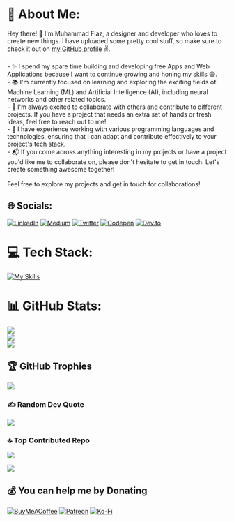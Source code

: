 # 💫 About Me:
Hey there! 👋 I'm Muhammad Fiaz, a designer and developer who loves to create new things. I have uploaded some pretty cool stuff, so make sure to check it out on [my GitHub profile](https://github.com/muhammad-fiaz) ✌️.<br><br>- ✨ I spend my spare time building and developing free Apps and Web Applications because I want to continue growing and honing my skills 😄.<br>- 📚 I'm currently focused on learning and exploring the exciting fields of Machine Learning (ML) and Artificial Intelligence (AI), including neural networks and other related topics.<br>- 🤝 I'm always excited to collaborate with others and contribute to different projects. If you have a project that needs an extra set of hands or fresh ideas, feel free to reach out to me!<br>- 🔧 I have experience working with various programming languages and technologies, ensuring that I can adapt and contribute effectively to your project's tech stack.<br>- 📬 If you come across anything interesting in my projects or have a project you'd like me to collaborate on, please don't hesitate to get in touch. Let's create something awesome together!<br><br>Feel free to explore my projects and get in touch for collaborations!<br>


## 🌐 Socials:
[![LinkedIn](https://img.shields.io/badge/LinkedIn-%230077B5.svg?logo=linkedin&logoColor=white&style=for-the-badge)](https://linkedin.com/in/https://www.linkedin.com/in/muhammad-fiaz-/)
[![Medium](https://img.shields.io/badge/Medium-12100E?logo=medium&logoColor=white&style=for-the-badge)](https://medium.com/@muhammad-fiaz)
[![Twitter](https://img.shields.io/badge/Twitter-%231DA1F2.svg?logo=Twitter&logoColor=white&style=for-the-badge)](https://twitter.com/muhammadfiaz_)
[![Codepen](https://img.shields.io/badge/Codepen-000000?style=for-the-badge&logo=codepen&logoColor=white)](https://codepen.io/muhammadfiaz)
[![Dev.to](https://img.shields.io/badge/Dev.to-0A0A0A?style=for-the-badge&logo=dev.to&logoColor=white)](https://dev.to/muhammadfiaz)

# 💻 Tech Stack:
[![My Skills](https://skillicons.dev/icons?i=androidstudio,angular,atom,aws,azure,bash,blender,bootstrap,c,cs,cpp,cloudflare,codepen,css,dart,django,docker,dotnet,eclipse,express,figma,firebase,flask,flutter,gcp,git,github,githubactions,gitlab,go,gradle,gulp,heroku,html,idea,java,js,jquery,kotlin,linkedin,linux,md,mongodb,mysql,netlify,nextjs,nginx,nodejs,ps,php,postgres,powershell,py,pytorch,qt,react,redux,regex,sass,sqlite,stackoverflow,svg,tailwind,tensorflow,twitter,ts,unity,unreal,vercel,visualstudio,vite,vscode,vue,webflow,webpack,wordpress&perline=15)](https://skillicons.dev)

# 📊 GitHub Stats:
![](https://github-readme-stats.vercel.app/api?username=muhammad-fiaz&theme=tokyonight&hide_border=false&include_all_commits=true&count_private=true)<br/>
![](https://github-readme-streak-stats.herokuapp.com/?user=muhammad-fiaz&theme=tokyonight&hide_border=false)<br/>
![](https://github-readme-stats.vercel.app/api/top-langs/?username=muhammad-fiaz&theme=tokyonight&hide_border=false&include_all_commits=true&count_private=true&layout=compact)

## 🏆 GitHub Trophies
![](https://github-profile-trophy.vercel.app/?username=muhammad-fiaz&theme=tokyonight&no-frame=false&no-bg=true&margin-w=4)


### ✍️ Random Dev Quote
![](https://quotes-github-readme.vercel.app/api?type=horizontal&theme=radical)

### 🔝 Top Contributed Repo
![](https://github-contributor-stats.vercel.app/api?username=muhammad-fiaz&limit=5&theme=dark&combine_all_yearly_contributions=true)

[![](https://visitcount.itsvg.in/api?id=muhammadfiaz&label=Profile%20Views&pretty=true)](https://visitcount.itsvg.in)

## 💰 You can help me by Donating
[![BuyMeACoffee](https://img.shields.io/badge/Buy%20Me%20a%20Coffee-ffdd00?style=for-the-badge&logo=buy-me-a-coffee&logoColor=black)](https://buymeacoffee.com/muhammadfiaz) [![Patreon](https://img.shields.io/badge/Patreon-F96854?style=for-the-badge&logo=patreon&logoColor=white)](https://patreon.com/muhammadfiaz) [![Ko-Fi](https://img.shields.io/badge/Ko--fi-F16061?style=for-the-badge&logo=ko-fi&logoColor=white)](https://ko-fi.com/muhammadfiaz)


